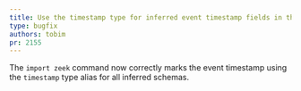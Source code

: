 ```yaml
---
title: Use the timestamp type for inferred event timestamp fields in the Zeek reader
type: bugfix
authors: tobim
pr: 2155
---
```


The `import zeek` command now correctly marks the event timestamp using the
`timestamp` type alias for all inferred schemas.
